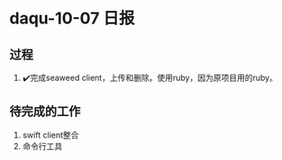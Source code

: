 # daqu-10-07 日报

## 过程

1. ✔️完成seaweed client，上传和删除。使用ruby，因为原项目用的ruby。

## 待完成的工作

1. swift client整合
2. 命令行工具